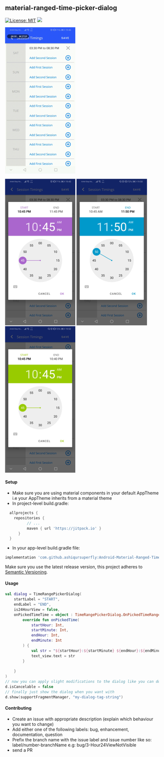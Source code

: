 ## material-ranged-time-picker-dialog

[![License: MIT](https://img.shields.io/badge/License-MIT-green.svg)](https://opensource.org/licenses/MIT)
[![](https://jitpack.io/v/ashiqursuperfly/android-ranged-time-picker-dialog.svg)](https://jitpack.io/#ashiqursuperfly/android-ranged-time-picker-dialog)

<img src="ss/ss4.gif" height="480" width="230.4">

<img src="ss/ss1.jpeg" height="480" width="230.4"> <img src="ss/ss2.jpeg" height="480" width="230.4"> <img src="ss/ss3.jpeg" height="480" width="230.4">

<!-- 
<img src="ss/ss2.jpeg" height="480" width="230.4"> 
-->
<!-- 
<img src="ss/ss2.jpeg" height="480" width="230.4"> 
-->


#### Setup
- Make sure you are using material components in your default AppTheme i.e your AppTheme inherits from a material theme
- In project-level build.gradle:
```groovy
  allprojects {
  	repositories {
          // ...
          maven { url 'https://jitpack.io' }
      }
  }
```
- In your app-level build.gradle file: 
```groovy
implementation 'com.github.ashiqursuperfly:Android-Material-Ranged-Time-Picker-Dialog:x.x.x'
```
Make sure you use the latest release version, this project adheres to [Semantic Versioning](https://semver.org/spec/v2.0.0.html).
#### Usage
```kotlin
val dialog = TimeRangePickerDialog(
    startLabel = "START",
    endLabel = "END",
    is24HourView = false,
    onPickedTimeTime = object : TimeRangePickerDialog.OnPickedTimeRange {
        override fun onPickedTime(
            startHour: Int,
            startMinute: Int,
            endHour: Int,
            endMinute: Int
        ) {
            val str = "${startHour}:${startMinute} ${endHour}:${endMinute}"
            text_view.text = str
        }

    }
)
// now you can apply slight modifications to the dialog like you can do for any dialog e.g:
d.isCancelable = false
// finally just show the dialog when you want with
d.show(supportFragmentManager, "my-dialog-tag-string")
```

#### Contributing
- Create an issue with appropriate description (explain which behaviour you want to change)
- Add either one of the following labels: bug, enhancement, documentation, question
- Prefix the branch name with the issue label and issue number like so: label/number-branchName e.g: bug/3-Hour24ViewNotVisible 
- send a PR
